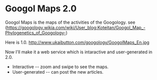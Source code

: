 # Googol Maps 2.0

Googol Maps is the maps of the activities of the Googology.
see (https://googology.wikia.com/wiki/User_blog:Koteitan/Googol_Map_-Phylogenetics_of_Googology-)

Here is 1.0.
http://www.ukaibutton.com/googology/GoogolMaps_En.jpg

Now I'll make it a web service which is intaractive and user-generated in 2.0.

- Interactive
-- zoom and swipe to see the maps.
- User-generated
-- can post the new articles.
